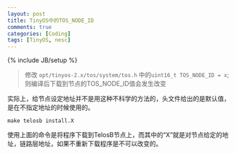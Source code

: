 ```yaml
---
layout: post
title: TinyOS中的TOS_NODE_ID
comments: true
categories: [Coding]
tags: [TinyOS, nesc]
---
```

{% include JB/setup %}

>修改 `opt/tinyos-2.x/tos/system/tos.h` 中的`uint16_t TOS_NODE_ID = x`;
>则编译后下载到节点的TOS_NODE_ID值会发生改变

实际上，给节点设定地址并不是用这种不科学的方法的，头文件给出的是默认值，是在不指定地址的时候使用的。

`make telosb install.X`

使用上面的命令是将程序下载到TelosB节点上，而其中的“X”就是对节点给定的地址，链路层地址，如果不重新下载程序是不可以改变的。
